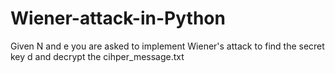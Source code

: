 # Wiener-attack-in-Python
Given N and e you are asked to implement Wiener's attack to find the secret key d and decrypt the cihper_message.txt
